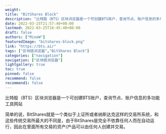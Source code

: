 ```yaml
---
weight: 
title: "BitShares Block"
description: "比特股（BTS）区块浏览器是一个可创建BTS账户，查询节点、账户信息的多功能工具网站"
date: 2022-03-25T21:57:40+08:00
lastmod: 2022-03-25T16:45:40+08:00
draft: false
authors: ["MineW"]
featuredImage: "bitshares-block.png"
link: "https://bts.ai/"
tags: ["区块链浏览器","BitShares Block"]
categories: ["navigation"]
navigation: ["区块链浏览器"]
lightgallery: true
toc: true
pinned: false
recommend: false
recommend1: false
---
```

比特股（BTS）区块浏览器是一个可创建BTS账户，查询节点、账户信息的多功能工具网站

简单的说，BitShares就是一个类似于上证所或者纳斯达克这样的交易所系统，和这些传统交易所最大的不同是，由于BitShares是完全不依靠任何人而在自动运行，因此在里面所有交易的资产/产品可以由任何人创建并交易。